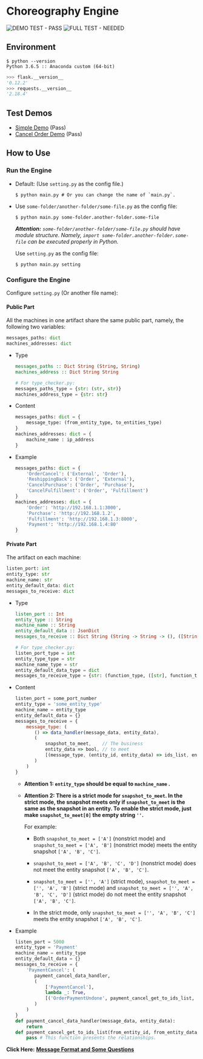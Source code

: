 # Choreography Engine

![DEMO TEST - PASS](https://img.shields.io/badge/DEMO%20TEST-PASS-green.svg) ![FULL TEST - NEEDED](https://img.shields.io/badge/FULL%20TEST-NEEDED-orange.svg)

## Environment

```shell
$ python --version
Python 3.6.5 :: Anaconda custom (64-bit)
```

```python
>>> flask.__version__
'0.12.2'
>>> requests.__version__
'2.18.4'
```

## Test Demos

- [Simple Demo](test/simple_demo) (Pass)
- [Cancel Order Demo](test/cancel_order_demo) (Pass)

## How to Use

### Run the Engine

- Default: (Use `setting.py` as the config file.)

  ```shell
  $ python main.py # Or you can change the name of `main.py`.
  ```

- Use `some-folder/another-folder/some-file.py` as the config file:

  ```shell
  $ python main.py some-folder.another-folder.some-file
  ```

  ***Attention:*** *`some-folder/another-folder/some-file.py` should have module structure. Namely, `import some-folder.another-folder.some-file` can be executed properly in Python.*

  Use `setting.py` as the config file:

  ```shell
  $ python main.py setting
  ```

### Configure the Engine

Configure `setting.py` (Or another file name):

#### Public Part

All the machines in one artifact share the same public part, namely, the following two variables:

```python
messages_paths: dict
machines_addresses: dict
```

- Type

  ```haskell
  messages_paths :: Dict String (String, String)
  machines_address :: Dict String String
  ```
  ```python
  # For type_checker.py:
  messages_paths_type = {str: (str, str)}
  machines_address_type = {str: str}
  ```

- Content

  ```python
  messages_paths: dict = {
      message_type: (from_entity_type, to_entities_type)
  }
  machines_addresses: dict = {
      machine_name : ip_address
  }
  ```

- Example

  ```python
  messages_paths: dict = {
      'OrderCancel': ('External', 'Order'),
      'ReshippingBack': ('Order', 'External'),
      'CancelPurchase': ('Order', 'Purchase'),
      'CancelFulfillment': ('Order', 'Fulfillment')
  }
  machines_addresses: dict = {
      'Order': 'http://192.168.1.1:3000',
      'Purchase': 'http://192.168.1.2',
      'Fulfillment': 'http://192.168.1.3:8000',
      'Payment': 'http://192.168.1.4:80'
  }
  ```

#### Private Part

The artifact on each machine:

```python
listen_port: int
entity_type: str
machine_name: str
entity_default_data: dict
messages_to_receive: dict
```

- Type

  ```haskell
  listen_port :: Int
  entity_type :: String
  machine_name :: String
  entity_default_data :: JsonDict
  messages_to_receive :: Dict String (String -> String -> (), ([String], JsonDict -> Bool, [(String, Int -> JsonDict -> [Int], JsonDict -> JsonDict)]))
  ```
  ```python
  # For type_checker.py:
  listen_port_type = int
  entity_type_type = str
  machine_name_type = str
  entity_default_data_type = dict
  messages_to_receive_type = {str: (function_type, ([str], function_type, [(str, function_type, function_type)]))}
  ```

- Content

  ```javascript
  listen_port = some_port_number
  entity_type = 'some_entity_type'
  machine_name = entity_type
  entity_default_data = {}
  messages_to_receive = {
      message_type: (
         () => data_handler(message_data, entity_data),
         (
             snapshot_to_meet,    // The business
             entity_data => bool, // to meet
             [(message_type, (entity_id, entity_data) => ids_list, entity_data => send_data)]
         )
      )
  }
  ```

  - **Attention 1: `entity_type` should be equal to `machine_name` .**
   
  - **Attention 2: There is a strict mode for `snapshot_to_meet`. In the strict mode, the snapshot meets only if `snapshot_to_meet` is the same as the snapshot in an entity. To enable the strict mode, just make `snapshot_to_meet[0]` the empty string `''`.**

    For example:
    
    - Both `snapshot_to_meet = ['A']` (nonstrict mode) and `snapshot_to_meet = ['A', 'B']` (nonstrict mode) meets the entity snapshot `['A', 'B', 'C']`.
    
    - `snapshot_to_meet = ['A', 'B', 'C', 'D']` (nonstrict mode) does not meet the entity snapshot `['A', 'B', 'C']`.
    
    - `snapshot_to_meet = ['', 'A']` (strict mode), `snapshot_to_meet = ['', 'A', 'B']` (strict mode) and `snapshot_to_meet = ['', 'A', 'B', 'C', 'D']` (strict mode) do not meet the entity snapshot `['A', 'B', 'C']`.
    
    - In the strict mode, only `snapshot_to_meet = ['', 'A', 'B', 'C']` meets the entity snapshot `['A', 'B', 'C']`.

- Example

  ```python
  listen_port = 5000
  entity_type = 'Payment'
  machine_name = entity_type
  entity_default_data = {}
  messages_to_receive = {
      'PaymentCancel': (
         payment_cancel_data_handler,
         (
             ['PaymentCancel'],
             lambda _: True,
             [('OrderPaymentUndone', payment_cancel_get_to_ids_list, lambda _: {})]
         )
      )
  }
  def payment_cancel_data_handler(message_data, entity_data):
      return
  def payment_cancel_get_to_ids_list(from_entity_id, from_entity_data) -> list:
      pass # This function presents the relationships.
  ```

**Click Here:** [**Message Format and Some Questions**](message_format.md)
